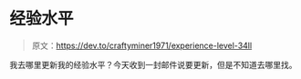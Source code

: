 # 经验水平

> 原文：<https://dev.to/craftyminer1971/experience-level-34ll>

我去哪里更新我的经验水平？今天收到一封邮件说要更新，但是不知道去哪里找。